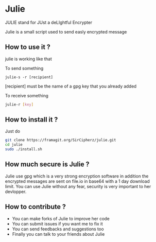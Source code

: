 # Julie

JULIE stand for JUst a deLIghtful Encrypter

Julie is a small script used to send easly encrypted message

## How to use it ?

julie is working like that

To send something
```
julie-s -r [recipient]
```
[recipient] must be the name of a gpg key that you already added

To receive something
```bash
julie-r [key]
```

## How to install it ?

Just do
```bash
git clone https://framagit.org/SirCipherz/julie.git
cd julie
sudo ./install.sh
```

## How much secure is Julie ?

Julie use gpg which is a very strong encryption software in addition the encrypted messages are sent on file.io in base64 with a 1 day download limit. You can use Julie without any fear, security is very important to her devlopper.

## How to contribute ?

- You can make forks of Julie to improve her code
- You can submit issues if you want me to fix it
- You can send feedbacks and suggestions too
- Finally you can talk to your friends about Julie
